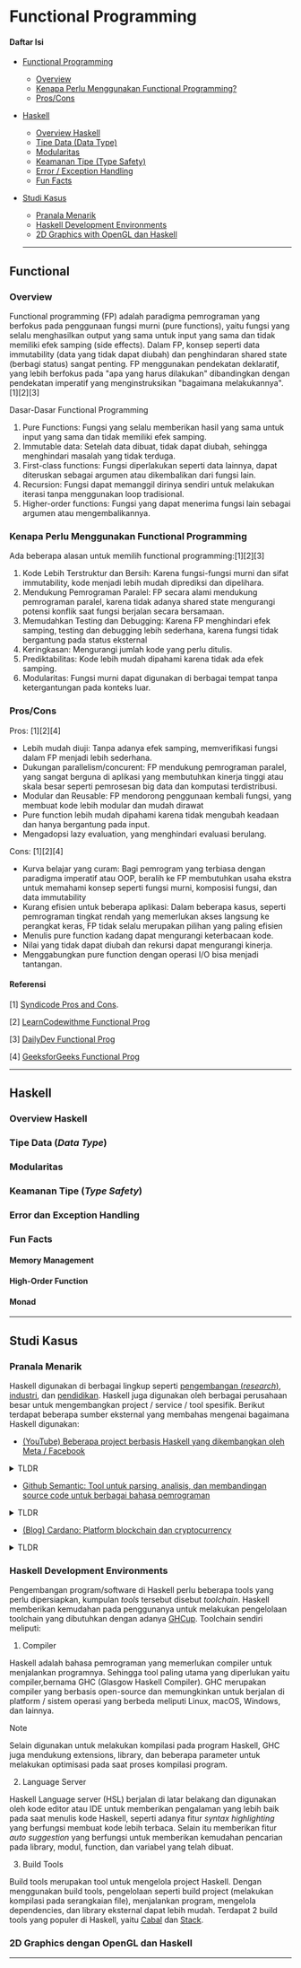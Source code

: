 # Functional Programming

#### Daftar Isi

- [Functional Programming](#functional)

  - [Overview](#overview)
  - [Kenapa Perlu Menggunakan Functional Programming?](#kenapa-perlu-menggunakan-functional-programming)
  - [Pros/Cons](#proscons)

- [Haskell](#haskell)

  - [Overview Haskell](#overview-haskell)
  - [Tipe Data (Data Type)](#tipe-data-data-type)
  - [Modularitas](#modularitas)
  - [Keamanan Tipe (Type Safety)](#tipe-data-data-type)
  - [Error / Exception Handling](#error-dan-exception-handling)
  - [Fun Facts](#fun-facts)

- [Studi Kasus](#studi-kasus)

  - [Pranala Menarik](#pranala-menarik)
  - [Haskell Development Environments](#haskell-development-environments)
  - [2D Graphics with OpenGL dan Haskell](#2d-graphics-dengan-opengl-dan-haskell)

  ***

## Functional

### Overview

Functional programming (FP) adalah paradigma pemrograman yang berfokus pada penggunaan fungsi murni (pure functions), yaitu fungsi yang selalu menghasilkan output yang sama untuk input yang sama dan tidak memiliki efek samping (side effects). Dalam FP, konsep seperti data immutability (data yang tidak dapat diubah) dan penghindaran shared state (berbagi status) sangat penting. FP menggunakan pendekatan deklaratif, yang lebih berfokus pada "apa yang harus dilakukan" dibandingkan dengan pendekatan imperatif yang menginstruksikan "bagaimana melakukannya"​.[1][2][3]

Dasar-Dasar Functional Programming

1. Pure Functions: Fungsi yang selalu memberikan hasil yang sama untuk input yang sama dan tidak memiliki efek samping.
2. Immutable data: Setelah data dibuat, tidak dapat diubah, sehingga menghindari masalah yang tidak terduga.
3. First-class functions: Fungsi diperlakukan seperti data lainnya, dapat diteruskan sebagai argumen atau dikembalikan dari fungsi lain.
4. Recursion: Fungsi dapat memanggil dirinya sendiri untuk melakukan iterasi tanpa menggunakan loop tradisional.
5. Higher-order functions: Fungsi yang dapat menerima fungsi lain sebagai argumen atau mengembalikannya.

### Kenapa Perlu Menggunakan Functional Programming

Ada beberapa alasan untuk memilih functional programming:[1][2][3]

1. Kode Lebih Terstruktur dan Bersih: Karena fungsi-fungsi murni dan sifat immutability, kode menjadi lebih mudah diprediksi dan dipelihara.
2. Mendukung Pemrograman Paralel: FP secara alami mendukung pemrograman paralel, karena tidak adanya shared state mengurangi potensi konflik saat fungsi berjalan secara bersamaan.
3. Memudahkan Testing dan Debugging: Karena FP menghindari efek samping, testing dan debugging lebih sederhana, karena fungsi tidak bergantung pada status eksternal​
4. Keringkasan: Mengurangi jumlah kode yang perlu ditulis.
5. Prediktabilitas: Kode lebih mudah dipahami karena tidak ada efek samping.
6. Modularitas: Fungsi murni dapat digunakan di berbagai tempat tanpa ketergantungan pada konteks luar.

### Pros/Cons

Pros: [1][2][4]

- Lebih mudah diuji: Tanpa adanya efek samping, memverifikasi fungsi dalam FP menjadi lebih sederhana.
- Dukungan parallelism/concurent: FP mendukung pemrograman paralel, yang sangat berguna di aplikasi yang membutuhkan kinerja tinggi atau skala besar seperti pemrosesan big data dan komputasi terdistribusi.
- Modular dan Reusable: FP mendorong penggunaan kembali fungsi, yang membuat kode lebih modular dan mudah dirawat
- Pure function lebih mudah dipahami karena tidak mengubah keadaan dan hanya bergantung pada input.
- Mengadopsi lazy evaluation, yang menghindari evaluasi berulang.

Cons: [1][2][4]

- Kurva belajar yang curam: Bagi pemrogram yang terbiasa dengan paradigma imperatif atau OOP, beralih ke FP membutuhkan usaha ekstra untuk memahami konsep seperti fungsi murni, komposisi fungsi, dan data immutability
- Kurang efisien untuk beberapa aplikasi: Dalam beberapa kasus, seperti pemrograman tingkat rendah yang memerlukan akses langsung ke perangkat keras, FP tidak selalu merupakan pilihan yang paling efisien​
- Menulis pure function kadang dapat mengurangi keterbacaan kode.
- Nilai yang tidak dapat diubah dan rekursi dapat mengurangi kinerja.
- Menggabungkan pure function dengan operasi I/O bisa menjadi tantangan.

#### Referensi

[1] [Syndicode Pros and Cons](https://syndicode.com/blog/pros-and-cons-of-functional-programming/).

[2] [LearnCodewithme Functional Prog](https://learntocodewith.me/learn/functional-programming/)

[3] [DailyDev Functional Prog](https://daily.dev/blog/functional-programming-for-beginners)

[4] [GeeksforGeeks Functional Prog](https://www.geeksforgeeks.org/functional-programming-paradigm/)

---

## Haskell

### Overview Haskell

### Tipe Data (_Data Type_)

### Modularitas

### Keamanan Tipe (_Type Safety_)

### Error dan Exception Handling

### Fun Facts

#### Memory Management

#### High-Order Function

#### Monad

---

## Studi Kasus

### Pranala Menarik

Haskell digunakan di berbagai lingkup seperti [pengembangan (_research_)](https://wiki.haskell.org/Haskell_in_research),
[industri](https://wiki.haskell.org/Haskell_in_industry), dan [pendidikan](https://wiki.haskell.org/Haskell_in_education).
Haskell juga digunakan oleh berbagai perusahaan besar untuk mengembangkan project
/ service / tool spesifik. Berikut terdapat beberapa sumber eksternal yang membahas
mengenai bagaimana Haskell digunakan:

- [(YouTube) Beberapa project berbasis Haskell yang dikembangkan oleh Meta / Facebook](https://youtu.be/10gSoVZ5yXY?si=G9Avy3wBKAUT_4Lp)

<details>
  <summary>TLDR</summary>

Facebook menggunakan Haskell untuk membuat sistem pendeteksi penyalahgunaan
seperti spam, akun palsu, dan penipuan bernama Sigma. Sigma merupakan sistem
yang krusial dan digunakan dalam produksi skala besar (hampir 1 juta request
per detik).

Alasan Facebook menggunakan Haskell adalah untuk mengimplementasikan konsep
bernama [dependent type](https://stackoverflow.com/questions/9338709/what-is-dependent-typing),
yaitu sebuah tipe yang pendefinisiannya tergantung suatu nilai. Hal ini karena
Haskell mendukung [static type](#tipe-data-data-type).

Selain itu, penulisan kode dengan bahasa lain lebih sering terjadi bug seperti
infinite loop, seringkali menerima kesalahan tulisan pada input, dan sebagainya
ketimbang menggunakan Haskell.

</details>

- [Github Semantic: Tool untuk parsing, analisis, dan membandingan source code untuk berbagai bahasa pemrograman](https://github.com/github/semantic/blob/main/docs/why-haskell.md)

<details>
  <summary>TLDR</summary>

Github Semantic menggunakan Haskell karena fiturnya memungkinkan untuk
mengekspresikan struktur data dan algoritmanya secara ringkas, benar,
dan elegan. Haskell juga memberikan kemudahan dalam merepresentasikan
aljabar di dalam sintaks bahasa pemrograman.

</details>

- [(Blog) Cardano: Platform blockchain dan cryptocurrency](https://forkast.news/video-audio/watch-charles-hoskinson-co-founder-of-ethereum-and-iohk-on-why-cardano-is-a-better-platform-part-i-2-2/)

<details>
  <summary>TLDR</summary>

Alasan Cardano mengadopsi Haskell untuk implementasinya yaitu karena Haskell lebih
menjamin ketepatan / keakuratan (high-assurance). Haskell menurunkan konsep dari
[Functional Programming](#overview), yaitu sebuah variabel yang stateless atau mutable.
Selain itu fungsi yang didefinisikan tidak memiliki side-effect yang berimbas pada
bug.

</details>

### Haskell Development Environments

Pengembangan program/software di Haskell perlu beberapa tools yang perlu dipersiapkan,
kumpulan _tools_ tersebut disebut _toolchain_. Haskell memberikan kemudahan pada
penggunanya untuk melakukan pengelolaan toolchain yang dibutuhkan dengan adanya [GHCup](ttps://www.haskell.org/ghcup/#).
Toolchain sendiri meliputi:

1. Compiler

Haskell adalah bahasa pemrograman yang memerlukan compiler untuk menjalankan programnya.
Sehingga tool paling utama yang diperlukan yaitu compiler,bernama GHC (Glasgow Haskell
Compiler). GHC merupakan compiler yang berbasis open-source dan memungkinkan untuk
berjalan di platform / sistem operasi yang berbeda meliputi Linux, macOS, Windows,
dan lainnya.

> [!NOTE]
> Selain digunakan untuk melakukan kompilasi pada program Haskell, GHC juga mendukung
> extensions, library, dan beberapa parameter untuk melakukan optimisasi pada saat
> proses kompilasi program.

2. Language Server

Haskell Language server (HSL) berjalan di latar belakang dan digunakan oleh kode
editor atau IDE untuk memberikan pengalaman yang lebih baik pada saat menulis kode
Haskell, seperti adanya fitur _syntax highlighting_ yang berfungsi membuat kode lebih
terbaca. Selain itu memberikan fitur _auto suggestion_ yang berfungsi untuk memberikan
kemudahan pencarian pada library, modul, function, dan variabel yang telah dibuat.

3. Build Tools

Build tools merupakan tool untuk mengelola project Haskell. Dengan menggunakan
build tools, pengelolaan seperti build project (melakukan kompilasi pada serangkaian
file), menjalankan program, mengelola dependencies, dan library eksternal dapat lebih
mudah. Terdapat 2 build tools yang populer di Haskell, yaitu [Cabal](https://www.haskell.org/cabal/)
dan [Stack](https://docs.haskellstack.org/en/stable/).

### 2D Graphics dengan OpenGL dan Haskell

---
